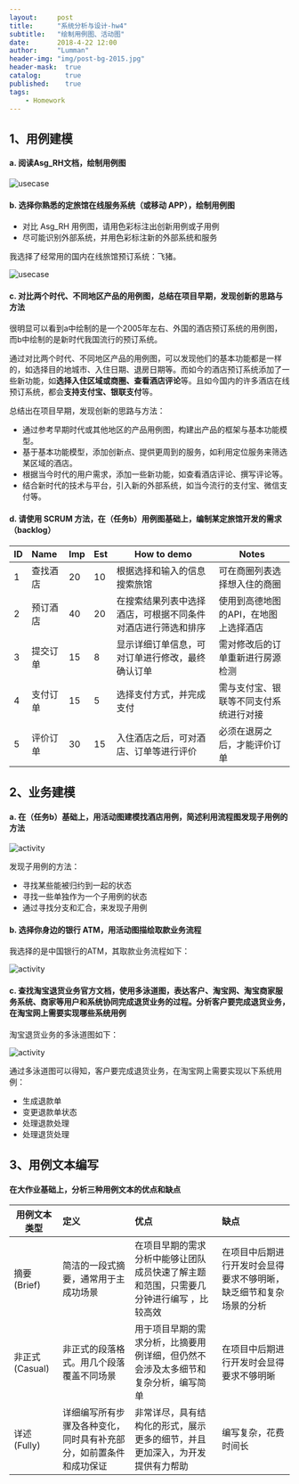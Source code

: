 ```yaml
---
layout:     post
title:      "系统分析与设计-hw4"
subtitle:   "绘制用例图、活动图"
date:       2018-4-22 12:00
author:     "Lumman"
header-img: "img/post-bg-2015.jpg"
header-mask:  true
catalog:      true
published:    true
tags:
    - Homework
---
```


## 1、用例建模

#### a. 阅读Asg_RH文档，绘制用例图

![usecase](https://raw.githubusercontent.com/wulinman/wulinman.github.io/master/img/in-post/hw3/usecase.png)

#### b. 选择你熟悉的定旅馆在线服务系统（或移动 APP），绘制用例图

- 对比 Asg_RH 用例图，请用色彩标注出创新用例或子用例
- 尽可能识别外部系统，并用色彩标注新的外部系统和服务

我选择了经常用的国内在线旅馆预订系统：飞猪。

![usecase](https://raw.githubusercontent.com/wulinman/wulinman.github.io/master/img/in-post/hw3/usecase1.png)

#### c. 对比两个时代、不同地区产品的用例图，总结在项目早期，发现创新的思路与方法

很明显可以看到a中绘制的是一个2005年左右、外国的酒店预订系统的用例图，而b中绘制的是新时代我国流行的预订系统。

通过对比两个时代、不同地区产品的用例图，可以发现他们的基本功能都是一样的，如选择目的地城市、入住日期、退房日期等。而如今的酒店预订系统添加了一些新功能，如**选择入住区域或商圈、查看酒店评论**等。且如今国内的许多酒店在线预订系统，都会**支持支付宝、银联支付**等。

总结出在项目早期，发现创新的思路与方法：

- 通过参考早期时代或其他地区的产品用例图，构建出产品的框架与基本功能模型。
- 基于基本功能模型，添加创新点、提供更周到的服务，如利用定位服务来筛选某区域的酒店。
- 根据当今时代的用户需求，添加一些新功能，如查看酒店评论、撰写评论等。
- 结合新时代的技术与平台，引入新的外部系统，如当今流行的支付宝、微信支付等。

#### d. 请使用 SCRUM 方法，在（任务b）用例图基础上，编制某定旅馆开发的需求 （backlog）

| ID   | Name     | Imp  | Est  | How to demo                                                  | Notes                                  |
| :--- | :------- | ---- | ---- | ------------------------------------------------------------ | -------------------------------------- |
| 1    | 查找酒店 | 20   | 10   | 根据选择和输入的信息搜索旅馆                                 | 可在商圈列表选择想入住的商圈           |
| 2    | 预订酒店 | 40   | 20   | 在搜索结果列表中选择酒店，可根据不同条件对酒店进行筛选和排序 | 使用到高德地图的API，在地图上选择酒店  |
| 3    | 提交订单 | 15   | 8    | 显示详细订单信息，可对订单进行修改，最终确认订单             | 需对修改后的订单重新进行房源检测       |
| 4    | 支付订单 | 15   | 5    | 选择支付方式，并完成支付                                     | 需与支付宝、银联等不同支付系统进行对接 |
| 5    | 评价订单 | 30   | 15   | 入住酒店之后，可对酒店、订单等进行评价                       | 必须在退房之后，才能评价订单           |

## 2、业务建模

#### a. 在（任务b）基础上，用活动图建模找酒店用例，简述利用流程图发现子用例的方法

![activity](https://raw.githubusercontent.com/wulinman/wulinman.github.io/master/img/in-post/hw3/activity.png)

发现子用例的方法：

- 寻找某些能被归约到一起的状态
- 寻找一些单独作为一个子用例的状态
- 通过寻找分支和汇合，来发现子用例

#### b. 选择你身边的银行 ATM，用活动图描绘取款业务流程

我选择的是中国银行的ATM，其取款业务流程如下：

![activity](https://raw.githubusercontent.com/wulinman/wulinman.github.io/master/img/in-post/hw3/activity2.png)

#### c. 查找淘宝退货业务官方文档，使用多泳道图，表达客户、淘宝网、淘宝商家服务系统、商家等用户和系统协同完成退货业务的过程。分析客户要完成退货业务，在淘宝网上需要实现哪些系统用例

淘宝退货业务的多泳道图如下：

![activity](https://raw.githubusercontent.com/wulinman/wulinman.github.io/master/img/in-post/hw3/activity3.png)

通过多泳道图可以得知，客户要完成退货业务，在淘宝网上需要实现以下系统用例：

- 生成退款单
- 变更退款单状态
- 处理退款处理
- 处理退货处理

## 3、用例文本编写

#### 在大作业基础上，分析三种用例文本的优点和缺点

| 用例文本类型   | 定义                                                         | 优点                                                         | 缺点                                                         |
| -------------- | :----------------------------------------------------------- | :----------------------------------------------------------- | :----------------------------------------------------------- |
| 摘要(Brief)    | 简洁的一段式摘要，通常用于主成功场景                         | 在项目早期的需求分析中能够让团队成员快速了解主题和范围，只需要几分钟进行编写 ，比较高效 | 在项目中后期进行开发时会显得要求不够明晰，缺乏细节和复杂场景的分析 |
| 非正式(Casual) | 非正式的段落格式。用几个段落覆盖不同场景                     | 用于项目早期的需求分析，比摘要用例详细，但仍然不会涉及太多细节和复杂分析，编写简单 | 在项目中后期进行开发时会显得要求不够明晰                     |
| 详述(Fully)    | 详细编写所有步骤及各种变化，同时具有补充部分，如前置条件和成功保证 | 非常详尽，具有结构化的形式，展示更多的细节，并且更加深入，为开发提供有力帮助 | 编写复杂，花费时间长                                         |



